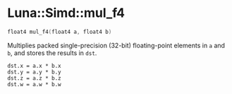 # Luna::Simd::mul_f4

```c++
float4 mul_f4(float4 a, float4 b)
```

Multiplies packed single-precision (32-bit) floating-point elements in `a` and `b`, and stores the results in `dst`. 


```
dst.x = a.x * b.x
dst.y = a.y * b.y
dst.z = a.z * b.z
dst.w = a.w * b.w
```


